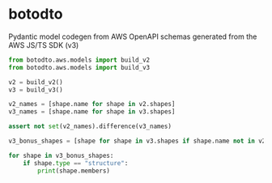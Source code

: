# botodto

Pydantic model codegen from AWS OpenAPI schemas generated from the AWS JS/TS SDK (v3)

```py
from botodto.aws.models import build_v2
from botodto.aws.models import build_v3

v2 = build_v2()
v3 = build_v3()

v2_names = [shape.name for shape in v2.shapes]
v3_names = [shape.name for shape in v3.shapes]

assert not set(v2_names).difference(v3_names)

v3_bonus_shapes = [shape for shape in v3.shapes if shape.name not in v2_names]

for shape in v3_bonus_shapes:
    if shape.type == "structure":
        print(shape.members)
```
